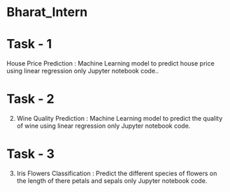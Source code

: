 # Bharat_Intern

# Task - 1
House Price Prediction :
Machine Learning model to predict house
price using linear regression only
Jupyter notebook code..

# Task - 2
2. Wine Quality Prediction :
Machine Learning model to predict the
quality of wine using linear regression
only Jupyter notebook code.

# Task - 3
3. Iris Flowers Classification :
Predict the different species of flowers on
the length of there petals and sepals
only Jupyter notebook code.
